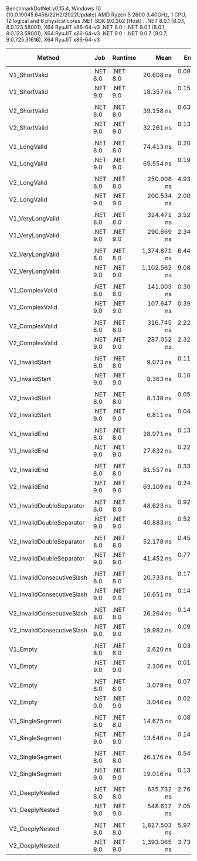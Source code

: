 
BenchmarkDotNet v0.15.4, Windows 10 (10.0.19045.6456/22H2/2022Update)
AMD Ryzen 5 2600 3.40GHz, 1 CPU, 12 logical and 6 physical cores
.NET SDK 9.0.302
  [Host]   : .NET 8.0.1 (8.0.1, 8.0.123.58001), X64 RyuJIT x86-64-v3
  .NET 8.0 : .NET 8.0.1 (8.0.1, 8.0.123.58001), X64 RyuJIT x86-64-v3
  .NET 9.0 : .NET 9.0.7 (9.0.7, 9.0.725.31616), X64 RyuJIT x86-64-v3


 Method                     | Job      | Runtime  | Mean         | Error     | StdDev    | Min          | Max          | Median       | Ratio | RatioSD | Rank | Allocated | Alloc Ratio |
--------------------------- |--------- |--------- |-------------:|----------:|----------:|-------------:|-------------:|-------------:|------:|--------:|-----:|----------:|------------:|
 V1_ShortValid              | .NET 8.0 | .NET 8.0 |    20.608 ns | 0.0962 ns | 0.0853 ns |    20.485 ns |    20.760 ns |    20.612 ns |  1.00 |    0.01 |    2 |         - |          NA |
 V1_ShortValid              | .NET 9.0 | .NET 9.0 |    18.357 ns | 0.1526 ns | 0.1274 ns |    18.181 ns |    18.591 ns |    18.353 ns |  0.89 |    0.01 |    1 |         - |          NA |
                            |          |          |              |           |           |              |              |              |       |         |      |           |             |
 V2_ShortValid              | .NET 8.0 | .NET 8.0 |    39.158 ns | 0.6366 ns | 0.5316 ns |    38.602 ns |    39.909 ns |    38.936 ns |  1.00 |    0.02 |    2 |         - |          NA |
 V2_ShortValid              | .NET 9.0 | .NET 9.0 |    32.261 ns | 0.1306 ns | 0.1158 ns |    32.142 ns |    32.513 ns |    32.235 ns |  0.82 |    0.01 |    1 |         - |          NA |
                            |          |          |              |           |           |              |              |              |       |         |      |           |             |
 V1_LongValid               | .NET 8.0 | .NET 8.0 |    74.413 ns | 0.2077 ns | 0.1841 ns |    74.189 ns |    74.894 ns |    74.339 ns |  1.00 |    0.00 |    2 |         - |          NA |
 V1_LongValid               | .NET 9.0 | .NET 9.0 |    65.554 ns | 0.1968 ns | 0.1536 ns |    65.425 ns |    65.990 ns |    65.512 ns |  0.88 |    0.00 |    1 |         - |          NA |
                            |          |          |              |           |           |              |              |              |       |         |      |           |             |
 V2_LongValid               | .NET 8.0 | .NET 8.0 |   250.008 ns | 4.9344 ns | 5.2798 ns |   244.461 ns |   261.846 ns |   248.370 ns |  1.00 |    0.03 |    2 |         - |          NA |
 V2_LongValid               | .NET 9.0 | .NET 9.0 |   200.534 ns | 2.0005 ns | 1.6705 ns |   198.437 ns |   203.531 ns |   199.509 ns |  0.80 |    0.02 |    1 |         - |          NA |
                            |          |          |              |           |           |              |              |              |       |         |      |           |             |
 V1_VeryLongValid           | .NET 8.0 | .NET 8.0 |   324.471 ns | 3.5274 ns | 3.1269 ns |   320.390 ns |   331.937 ns |   323.368 ns |  1.00 |    0.01 |    2 |         - |          NA |
 V1_VeryLongValid           | .NET 9.0 | .NET 9.0 |   290.669 ns | 2.3442 ns | 1.8302 ns |   288.819 ns |   294.679 ns |   290.286 ns |  0.90 |    0.01 |    1 |         - |          NA |
                            |          |          |              |           |           |              |              |              |       |         |      |           |             |
 V2_VeryLongValid           | .NET 8.0 | .NET 8.0 | 1,374.871 ns | 6.4469 ns | 5.0333 ns | 1,370.330 ns | 1,389.107 ns | 1,373.661 ns |  1.00 |    0.00 |    2 |         - |          NA |
 V2_VeryLongValid           | .NET 9.0 | .NET 9.0 | 1,102.562 ns | 9.0803 ns | 8.0494 ns | 1,094.866 ns | 1,122.180 ns | 1,099.038 ns |  0.80 |    0.01 |    1 |         - |          NA |
                            |          |          |              |           |           |              |              |              |       |         |      |           |             |
 V1_ComplexValid            | .NET 8.0 | .NET 8.0 |   141.003 ns | 0.3069 ns | 0.2563 ns |   140.727 ns |   141.596 ns |   140.914 ns |  1.00 |    0.00 |    2 |         - |          NA |
 V1_ComplexValid            | .NET 9.0 | .NET 9.0 |   107.647 ns | 0.3960 ns | 0.3091 ns |   107.231 ns |   108.351 ns |   107.617 ns |  0.76 |    0.00 |    1 |         - |          NA |
                            |          |          |              |           |           |              |              |              |       |         |      |           |             |
 V2_ComplexValid            | .NET 8.0 | .NET 8.0 |   316.745 ns | 2.2234 ns | 1.8566 ns |   315.099 ns |   320.936 ns |   316.248 ns |  1.00 |    0.01 |    2 |         - |          NA |
 V2_ComplexValid            | .NET 9.0 | .NET 9.0 |   287.052 ns | 2.3298 ns | 2.1793 ns |   284.359 ns |   291.233 ns |   286.379 ns |  0.91 |    0.01 |    1 |         - |          NA |
                            |          |          |              |           |           |              |              |              |       |         |      |           |             |
 V1_InvalidStart            | .NET 8.0 | .NET 8.0 |     9.073 ns | 0.1178 ns | 0.1044 ns |     8.959 ns |     9.334 ns |     9.032 ns |  1.00 |    0.02 |    2 |         - |          NA |
 V1_InvalidStart            | .NET 9.0 | .NET 9.0 |     8.363 ns | 0.1079 ns | 0.1009 ns |     8.253 ns |     8.585 ns |     8.335 ns |  0.92 |    0.01 |    1 |         - |          NA |
                            |          |          |              |           |           |              |              |              |       |         |      |           |             |
 V2_InvalidStart            | .NET 8.0 | .NET 8.0 |     8.138 ns | 0.0541 ns | 0.0452 ns |     8.082 ns |     8.230 ns |     8.130 ns |  1.00 |    0.01 |    2 |         - |          NA |
 V2_InvalidStart            | .NET 9.0 | .NET 9.0 |     6.811 ns | 0.0404 ns | 0.0378 ns |     6.779 ns |     6.875 ns |     6.794 ns |  0.84 |    0.01 |    1 |         - |          NA |
                            |          |          |              |           |           |              |              |              |       |         |      |           |             |
 V1_InvalidEnd              | .NET 8.0 | .NET 8.0 |    28.971 ns | 0.1374 ns | 0.1285 ns |    28.809 ns |    29.226 ns |    28.976 ns |  1.00 |    0.01 |    2 |         - |          NA |
 V1_InvalidEnd              | .NET 9.0 | .NET 9.0 |    27.632 ns | 0.2207 ns | 0.2065 ns |    27.164 ns |    27.946 ns |    27.650 ns |  0.95 |    0.01 |    1 |         - |          NA |
                            |          |          |              |           |           |              |              |              |       |         |      |           |             |
 V2_InvalidEnd              | .NET 8.0 | .NET 8.0 |    81.557 ns | 0.3332 ns | 0.2782 ns |    81.306 ns |    82.337 ns |    81.481 ns |  1.00 |    0.00 |    2 |         - |          NA |
 V2_InvalidEnd              | .NET 9.0 | .NET 9.0 |    63.109 ns | 0.2478 ns | 0.2070 ns |    62.860 ns |    63.516 ns |    63.080 ns |  0.77 |    0.00 |    1 |         - |          NA |
                            |          |          |              |           |           |              |              |              |       |         |      |           |             |
 V1_InvalidDoubleSeparator  | .NET 8.0 | .NET 8.0 |    48.623 ns | 0.9246 ns | 0.8648 ns |    47.798 ns |    50.617 ns |    48.215 ns |  1.00 |    0.02 |    2 |         - |          NA |
 V1_InvalidDoubleSeparator  | .NET 9.0 | .NET 9.0 |    40.883 ns | 0.5251 ns | 0.4385 ns |    40.259 ns |    41.748 ns |    40.960 ns |  0.84 |    0.02 |    1 |         - |          NA |
                            |          |          |              |           |           |              |              |              |       |         |      |           |             |
 V2_InvalidDoubleSeparator  | .NET 8.0 | .NET 8.0 |    52.178 ns | 0.4515 ns | 0.4002 ns |    51.742 ns |    53.039 ns |    52.038 ns |  1.00 |    0.01 |    2 |         - |          NA |
 V2_InvalidDoubleSeparator  | .NET 9.0 | .NET 9.0 |    41.452 ns | 0.7700 ns | 0.6826 ns |    41.003 ns |    42.975 ns |    41.094 ns |  0.79 |    0.01 |    1 |         - |          NA |
                            |          |          |              |           |           |              |              |              |       |         |      |           |             |
 V1_InvalidConsecutiveSlash | .NET 8.0 | .NET 8.0 |    20.733 ns | 0.1787 ns | 0.1395 ns |    20.590 ns |    21.117 ns |    20.713 ns |  1.00 |    0.01 |    2 |         - |          NA |
 V1_InvalidConsecutiveSlash | .NET 9.0 | .NET 9.0 |    16.651 ns | 0.1427 ns | 0.1114 ns |    16.530 ns |    16.945 ns |    16.637 ns |  0.80 |    0.01 |    1 |         - |          NA |
                            |          |          |              |           |           |              |              |              |       |         |      |           |             |
 V2_InvalidConsecutiveSlash | .NET 8.0 | .NET 8.0 |    26.264 ns | 0.1464 ns | 0.1298 ns |    26.108 ns |    26.526 ns |    26.253 ns |  1.00 |    0.01 |    2 |         - |          NA |
 V2_InvalidConsecutiveSlash | .NET 9.0 | .NET 9.0 |    19.982 ns | 0.0933 ns | 0.0779 ns |    19.875 ns |    20.096 ns |    19.982 ns |  0.76 |    0.00 |    1 |         - |          NA |
                            |          |          |              |           |           |              |              |              |       |         |      |           |             |
 V1_Empty                   | .NET 8.0 | .NET 8.0 |     2.620 ns | 0.0355 ns | 0.0332 ns |     2.557 ns |     2.683 ns |     2.621 ns |  1.00 |    0.02 |    2 |         - |          NA |
 V1_Empty                   | .NET 9.0 | .NET 9.0 |     2.106 ns | 0.0134 ns | 0.0125 ns |     2.096 ns |     2.132 ns |     2.098 ns |  0.80 |    0.01 |    1 |         - |          NA |
                            |          |          |              |           |           |              |              |              |       |         |      |           |             |
 V2_Empty                   | .NET 8.0 | .NET 8.0 |     3.079 ns | 0.0771 ns | 0.0792 ns |     3.025 ns |     3.285 ns |     3.041 ns |  1.00 |    0.03 |    1 |         - |          NA |
 V2_Empty                   | .NET 9.0 | .NET 9.0 |     3.046 ns | 0.0201 ns | 0.0178 ns |     3.018 ns |     3.070 ns |     3.052 ns |  0.99 |    0.02 |    1 |         - |          NA |
                            |          |          |              |           |           |              |              |              |       |         |      |           |             |
 V1_SingleSegment           | .NET 8.0 | .NET 8.0 |    14.675 ns | 0.0827 ns | 0.0733 ns |    14.583 ns |    14.835 ns |    14.658 ns |  1.00 |    0.01 |    2 |         - |          NA |
 V1_SingleSegment           | .NET 9.0 | .NET 9.0 |    13.546 ns | 0.1400 ns | 0.1169 ns |    13.288 ns |    13.785 ns |    13.564 ns |  0.92 |    0.01 |    1 |         - |          NA |
                            |          |          |              |           |           |              |              |              |       |         |      |           |             |
 V2_SingleSegment           | .NET 8.0 | .NET 8.0 |    26.176 ns | 0.5494 ns | 0.7701 ns |    24.822 ns |    27.975 ns |    26.157 ns |  1.00 |    0.04 |    2 |         - |          NA |
 V2_SingleSegment           | .NET 9.0 | .NET 9.0 |    19.016 ns | 0.1369 ns | 0.1281 ns |    18.906 ns |    19.313 ns |    18.949 ns |  0.73 |    0.02 |    1 |         - |          NA |
                            |          |          |              |           |           |              |              |              |       |         |      |           |             |
 V1_DeeplyNested            | .NET 8.0 | .NET 8.0 |   635.732 ns | 2.7600 ns | 2.4467 ns |   632.155 ns |   639.455 ns |   635.680 ns |  1.00 |    0.01 |    2 |         - |          NA |
 V1_DeeplyNested            | .NET 9.0 | .NET 9.0 |   548.612 ns | 7.0507 ns | 5.5047 ns |   543.922 ns |   563.634 ns |   546.455 ns |  0.86 |    0.01 |    1 |         - |          NA |
                            |          |          |              |           |           |              |              |              |       |         |      |           |             |
 V2_DeeplyNested            | .NET 8.0 | .NET 8.0 | 1,827.503 ns | 5.9758 ns | 5.2974 ns | 1,820.972 ns | 1,839.179 ns | 1,825.535 ns |  1.00 |    0.00 |    2 |         - |          NA |
 V2_DeeplyNested            | .NET 9.0 | .NET 9.0 | 1,393.065 ns | 3.7318 ns | 3.1162 ns | 1,390.135 ns | 1,400.426 ns | 1,392.278 ns |  0.76 |    0.00 |    1 |         - |          NA |
